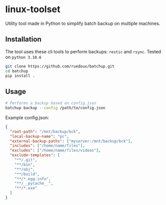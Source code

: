 # linux-toolset

Utility tool made in Python to simplify batch backup on multiple machines.

## Installation

The tool uses these cli tools to perform backups: `restic` and `rsync`.
Tested on `python 3.10.6`

```sh
git clone https://github.com/ruedoux/batchup.git
cd batchup
pip install .
```

## Usage

```sh
# Performs a backup based on config.json
batchup backup --config /path/to/config.json
```

Example config.json:

```json
{
  "root-path": "/mnt/backup/bck",
  "local-backup-name": "pc",
  "external-backup-paths": ["myserver:/mnt/backup/bck"],
  "includes": ["/home/name/files"],
  "excludes": ["/home/name/files/videos"],
  "exclude-templates": [
    "**/.git",
    "**/bin",
    "**/obj",
    "**/build",
    "**/*.egg-info",
    "**/__pycache__",
    "**/*.exe"
  ]
}
```
